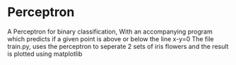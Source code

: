 # Perceptron
A Perceptron for binary classification, With an accompanying program which predicts if a given point is above or below the line x-y=0
The file train.py, uses the perceptron to seperate 2 sets of iris flowers and the result is plotted using matplotlib
